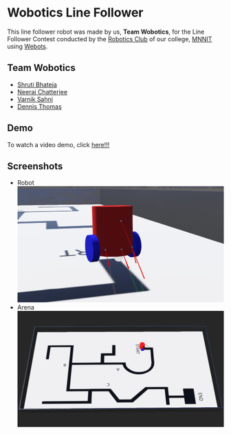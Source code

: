 # Wobotics Line Follower

This line follower robot was made by us, **Team Wobotics**, for the Line Follower Contest conducted by the [Robotics Club](https://www.facebook.com/avishkar.robotics) of our college, [MNNIT](http://www.mnnit.ac.in/) using [Webots](https://cyberbotics.com/).

## Team Wobotics
- [Shruti Bhateja](https://github.com/codewithshruti)
- [Neeraj Chatterjee](https://github.com/NeerajChatterjee)
- [Varnik Sahni](https://github.com/varniksahni)
- [Dennis Thomas](https://github.com/DNA5769)

## Demo
To watch a video demo, click [here!!!](https://drive.google.com/file/d/1ZblY8gDKgwE3UxS_ZiMf2UbcLWqbEUsU/view?usp=drive_open)

## Screenshots
- Robot
![ss1](./screenshots/ss1.png)
- Arena
![ss2](./screenshots/ss2.png)
